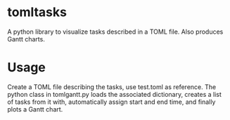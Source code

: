 # tomltasks
A python library to visualize tasks described in a TOML file. Also produces Gantt charts.

# Usage
Create a TOML file describing the tasks, use test.toml as reference. The python class in tomlgantt.py loads the associated dictionary, creates a list of tasks from it with, automatically assign start and end time, and finally plots a Gantt chart.
